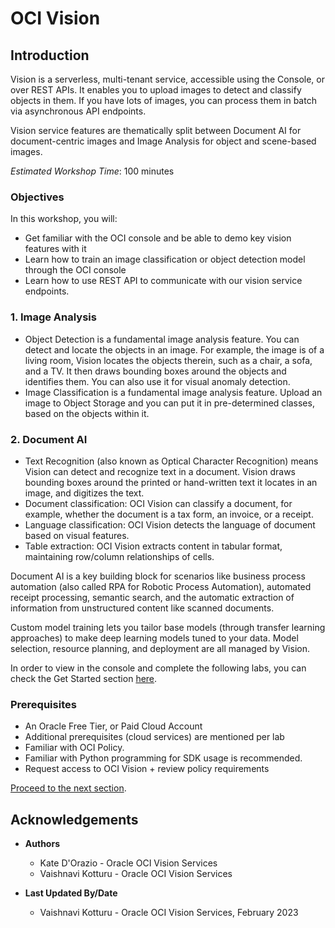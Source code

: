 # OCI Vision

## Introduction

Vision is a serverless, multi-tenant service, accessible using the Console, or over REST APIs. It enables you to upload images to detect and classify objects in them. If you have lots of images, you can process them in batch via asynchronous API endpoints.

Vision service features are thematically split between Document AI for document-centric images and Image Analysis
for object and scene-based images.

*Estimated Workshop Time*: 100 minutes

### Objectives

In this workshop, you will:

* Get familiar with the OCI console and be able to demo key vision features with it
* Learn how to train an image classification or object detection model through the OCI console
* Learn how to use REST API to communicate with our vision service endpoints.

### 1. Image Analysis

* Object Detection is a fundamental image analysis feature. You can detect and locate the objects in an image. For example, the image is of a living room, Vision locates the objects therein, such as a chair, a sofa, and a TV. It then draws bounding boxes around the objects and identifies them. You can also use it for visual anomaly detection.
* Image Classification is a fundamental image analysis feature. Upload an image to Object Storage and you can put it in pre-determined classes, based on the objects within it.

### 2. Document AI

* Text Recognition (also known as Optical Character Recognition) means Vision can detect and recognize text in a document. Vision draws bounding boxes around the printed or hand-written text it locates in an image, and digitizes the text.
* Document classification: OCI Vision can classify a document, for example, whether the document is a tax form, an invoice, or a receipt.
* Language classification: OCI Vision detects the language of document based on visual features.
* Table extraction: OCI Vision extracts content in tabular format, maintaining row/column relationships of cells.

Document AI is a key building block for scenarios like business process automation (also called RPA for Robotic Process Automation), automated receipt processing, semantic search, and the automatic extraction of information from unstructured content like scanned documents.

Custom model training lets you tailor base models (through transfer learning approaches) to make deep learning models tuned to your data. Model selection, resource planning, and deployment are all managed by Vision.

In order to view in the console and complete the following labs, you can check the Get Started section [here](https://preview.content.oci.oracleiaas.com/en-us/iaas/vision/vision/using/home.htm?bundle=8941).

### Prerequisites
* An Oracle Free Tier, or Paid Cloud Account
* Additional prerequisites (cloud services) are mentioned per lab
* Familiar with OCI Policy.
* Familiar with Python programming for SDK usage is recommended.
* Request access to OCI Vision + review policy requirements


[Proceed to the next section](#next).

## Acknowledgements
* **Authors**
    * Kate D'Orazio - Oracle OCI Vision Services
    * Vaishnavi Kotturu - Oracle OCI Vision Services

* **Last Updated By/Date**
    * Vaishnavi Kotturu - Oracle OCI Vision Services, February 2023
